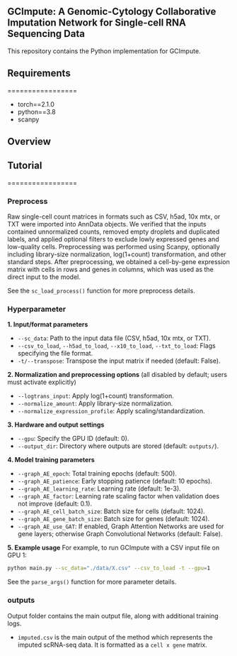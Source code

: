 ## GCImpute: A Genomic-Cytology Collaborative Imputation Network for Single-cell RNA Sequencing Data
This repository contains the Python implementation for GCImpute. 
<!--
Further details about GCImpute can be found in our paper:
> GCImpute: A Genomic-Cytology Collaborative Imputation Network for Single-cell RNA Sequencing Data
-->

## Requirements

=================
* torch==2.1.0
* python==3.8
* scanpy

## Overview
<!--
![framework](framework.jpg)
-->

## Tutorial

=================
### Preprocess

Raw single-cell count matrices in formats such as CSV, h5ad, 10x mtx, or TXT were imported into AnnData objects. We verified that the inputs contained unnormalized counts, removed empty droplets and duplicated labels, and applied optional filters to exclude lowly expressed genes and low-quality cells. Preprocessing was performed using Scanpy, optionally including library-size normalization, log(1+count) transformation, and other standard steps. After preprocessing, we obtained a cell-by-gene expression matrix with cells in rows and genes in columns, which was used as the direct input to the model.

See the `sc_load_process()` function for more preprocess details.

### Hyperparameter

**1. Input/format parameters**

* `--sc_data`: Path to the input data file (CSV, h5ad, 10x mtx, or TXT).
* `--csv_to_load`, `--h5ad_to_load`, `--x10_to_load`, `--txt_to_load`: Flags specifying the file format.
* `-t/--transpose`: Transpose the input matrix if needed (default: False).

**2. Normalization and preprocessing options** (all disabled by default; users must activate explicitly)

* `--logtrans_input`: Apply log(1+count) transformation.
* `--normalize_amount`: Apply library-size normalization.
* `--normalize_expression_profile`: Apply scaling/standardization.

**3. Hardware and output settings**

* `--gpu`: Specify the GPU ID (default: 0).
* `--output_dir`: Directory where outputs are stored (default: `outputs/`). 

**4. Model training parameters**

* `--graph_AE_epoch`: Total training epochs (default: 500).
* `--graph_AE_patience`: Early stopping patience (default: 10 epochs).
* `--graph_AE_learning_rate`: Learning rate (default: 1e-3).
* `--graph_AE_factor`: Learning rate scaling factor when validation does not improve (default: 0.1).
* `--graph_AE_cell_batch_size`: Batch size for cells (default: 1024).
* `--graph_AE_gene_batch_size`: Batch size for genes (default: 1024).
* `--graph_AE_use_GAT`: If enabled, Graph Attention Networks are used for gene layers; otherwise Graph Convolutional Networks (default: False).

**5. Example usage**
For example, to run GCImpute with a CSV input file on GPU 1:

```bash
python main.py --sc_data="./data/X.csv" --csv_to_load -t --gpu=1
```
See the `parse_args()` function for more parameter details.

### outputs

Output folder contains the main output file, along with additional training logs.

- `imputed.csv` is the main output of the method which represents the imputed scRNA-seq data. It is formatted as a `cell x gene` matrix. 


